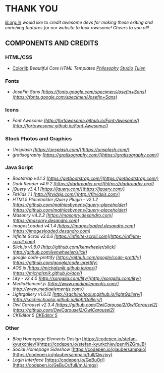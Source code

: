 # **THANK YOU**


*[lll.org.in](https://lll.org.in) would like to credit awesome devs for making these exiting and enriching features for our website to look awesome! Cheers to you all!*

## **COMPONENTS AND CREDITS**
### **HTML/CSS**

- [Colorlib](https://colorlib.com/wp/template/philosophy/) *Beautiful Core HTML Templates [Philosophy](https://colorlib.com/wp/template/philosophy/) [Studio](https://colorlib.com/wp/template/studio/) [Tulen](https://colorlib.com/wp/template/tulen/)*

### **Fonts**
- *JoseFin Sans [https://fonts.google.com/specimen/Josefin+Sans](https://fonts.google.com/specimen/Josefin+Sans)*
### **Icons**
- *Font Awesome [http://fortawesome.github.io/Font-Awesome/](http://fortawesome.github.io/Font-Awesome/)*
### **Stock Photos and Graphics**
 - *Unsplash [https://unsplash.com/](https://unsplash.com/)*
 - *gratisography [https://gratisography.com/](https://gratisography.com/)*
### **Java Script**
- *Bootstrap v4.1.3 [https://getbootstrap.com/](https://getbootstrap.com/)*
- *Dark Reader v4.9.2 [https://darkreader.org/](https://darkreader.org/)*
- *jQuery v3.4.1 [https://jquery.com/](https://jquery.com/)*
- *FitVids 1.1 [http://fitvidsjs.com/](http://fitvidsjs.com/)*
- *HTML5 Placeholder jQuery Plugin - v2.1.2 [https://github.com/mathiasbynens/jquery-placeholder](https://github.com/mathiasbynens/jquery-placeholder)*
- *Masonry v4.2.2 [https://masonry.desandro.com](https://masonry.desandro.com)*
- *imagesLoaded v4.1.4 [https://imagesloaded.desandro.com](https://imagesloaded.desandro.com)*
- *Infinite Scroll v3.0.6 [https://infinite-scroll.com](https://infinite-scroll.com)*
- *Slick.js v1.6.0 [http://github.com/kenwheeler/slick](http://github.com/kenwheeler/slick)*
- *google code-prettify [https://github.com/google/code-prettify](https://github.com/google/code-prettify)*
- *AOS.js [https://michalsnik.github.io/aos/](https://michalsnik.github.io/aos/)*
- *Lity - v2.4.0 [http://sorgalla.com/lity/](http://sorgalla.com/lity/)*
- *MediaElement.js [http://www.mediaelementjs.com/](http://www.mediaelementjs.com/)*
- *Lightgallery v1.6.12 [http://sachinchoolur.github.io/lightGallery/](http://sachinchoolur.github.io/lightGallery/)*
- *Owl Carousel v2.3.4 [https://github.com/OwlCarousel2/OwlCarousel2](https://github.com/OwlCarousel2/OwlCarousel2)*
- *CKEditor 5 [CKEditor 5](https://ckeditor.com/docs/ckeditor5/latest/)*

### **Other**
- *Blog Homepage Elements Design* [https://codepen.io/stefan-kyurkchiev/](https://codepen.io/stefan-kyurkchiev/pen/NZGmJB)
- *Social Homepage Sideshow* [https://codepen.io/glaubersampaio](https://codepen.io/glaubersampaio/full/Qwzjvy)
- *Login Interface* [https://codepen.io/GeBuOr/](https://codepen.io/GeBuOr/full/mJJmgx)





